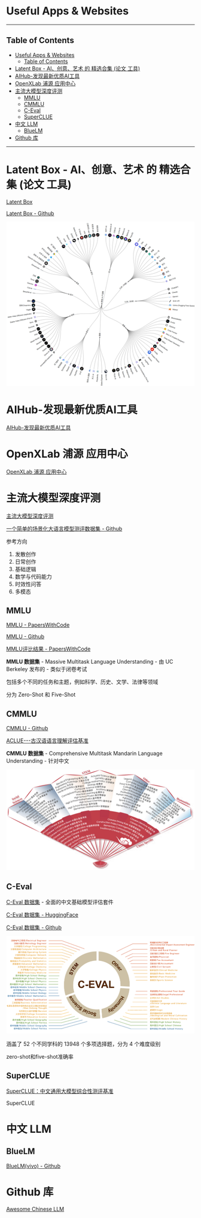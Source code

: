 # Useful Apps & Websites

---

## Table of Contents
- [Useful Apps \& Websites](#useful-apps--websites)
  - [Table of Contents](#table-of-contents)
- [Latent Box - AI、创意、艺术 的 精选合集 (论文 工具)](#latent-box---ai创意艺术-的-精选合集-论文-工具)
- [AIHub-发现最新优质AI工具](#aihub-发现最新优质ai工具)
- [OpenXLab 浦源 应用中心](#openxlab-浦源-应用中心)
- [主流大模型深度评测](#主流大模型深度评测)
  - [MMLU](#mmlu)
  - [CMMLU](#cmmlu)
  - [C-Eval](#c-eval)
  - [SuperCLUE](#superclue)
- [中文 LLM](#中文-llm)
  - [BlueLM](#bluelm)
- [Github 库](#github-库)


---

# Latent Box - AI、创意、艺术 的 精选合集 (论文 工具)

[Latent Box](https://latentbox.com/zh)

[Latent Box - Github](https://github.com/latentcat/latentbox)

![](Pics/app003.png)

# AIHub-发现最新优质AI工具

[AIHub-发现最新优质AI工具](https://www.aihub.cn/)


# OpenXLab 浦源 应用中心

[OpenXLab 浦源 应用中心](https://openxlab.org.cn/apps)




# 主流大模型深度评测

[主流大模型深度评测](https://www.bilibili.com/video/BV1RA4m1V74W/)

[一个简单的场景化大语言模型测评数据集 - Github](https://github.com/Turing-Project/LLMScenarioEval)

参考方向
1. 发散创作
2. 日常创作
3. 基础逻辑
4. 数学与代码能力
5. 时效性问答
6. 多模态




## MMLU

[MMLU - PapersWithCode](https://paperswithcode.com/dataset/mmlu)

[MMLU - Github](https://github.com/hendrycks/test)

[MMLU评比结果 - PapersWithCode](https://paperswithcode.com/sota/multi-task-language-understanding-on-mmlu)

**MMLU 数据集** - Massive Multitask Language Understanding - 由 UC Berkeley 发布的 - 类似于闭卷考试

包括多个不同的任务和主题，例如科学、历史、文学、法律等领域

分为 Zero-Shot 和 Five-Shot

## CMMLU

[CMMLU - Github](https://github.com/haonan-li/CMMLU)

[ACLUE---古汉语语言理解评估基准](https://github.com/isen-zhang/ACLUE)

**CMMLU 数据集** - Comprehensive Multitask Mandarin Language Understanding - 针对中文

![](Pics/app002.png)

## C-Eval

[C-Eval 数据集](https://cevalbenchmark.com/) - 全面的中文基础模型评估套件

[C-Eval 数据集 - HuggingFace](https://huggingface.co/datasets/ceval/ceval-exam)

[C-Eval 数据集 - Github](https://github.com/hkust-nlp/ceval/blob/main/README_zh.md)

![](Pics/app001.png)

涵盖了 52 个不同学科的 13948 个多项选择题，分为 4 个难度级别

zero-shot和five-shot准确率


## SuperCLUE

[SuperCLUE：中文通用大模型综合性测评基准](https://www.clue.ai/superclue.html)

SuperCLUE



# 中文 LLM

## BlueLM

[BlueLM(vivo) - Github](https://github.com/vivo-ai-lab/BlueLM)



# Github 库

[Awesome Chinese LLM](https://github.com/HqWu-HITCS/Awesome-Chinese-LLM)



